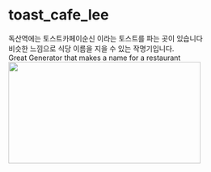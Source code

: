 # toast_cafe_lee
독산역에는 토스트카페이순신 이라는 토스트를 파는 곳이 있습니다<br>
비슷한 느낌으로 식당 이름을 지을 수 있는 작명기입니다. <br>
Great Generator that makes a name for a restaurant <br>
<image src = "https://github.com/user-attachments/assets/2cb3e554-435d-4f0e-ae7e-d0f979a4d752" width="380" height="200"/>



